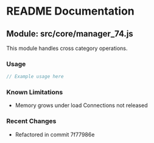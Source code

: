 # README Documentation

## Module: src/core/manager_74.js

This module handles cross category operations.

### Usage

```java
// Example usage here
```

### Known Limitations

- Memory grows under load Connections not released

### Recent Changes

- Refactored in commit 7f77986e
